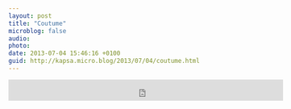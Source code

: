 ```yaml
---
layout: post
title: "Coutume"
microblog: false
audio: 
photo: 
date: 2013-07-04 15:46:16 +0100
guid: http://kapsa.micro.blog/2013/07/04/coutume.html
---
```

<iframe style="border: 0; width: 545px; height: 42px;" src="http://bandcamp.com/EmbeddedPlayer/album=1097424824/size=small/bgcol=ffffff/linkcol=333333/artwork=false/t=73/transparent=true/" seamless><a href="http://kapsa.fr/album/improvisations">Improvisations by JEAN KAPSA</a></iframe>
